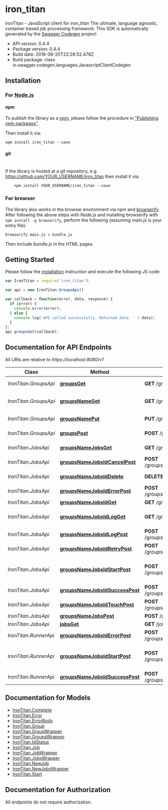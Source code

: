 # iron_titan

IronTitan - JavaScript client for iron_titan
The ultimate, language agnostic, container based job processing framework.
This SDK is automatically generated by the [Swagger Codegen](https://github.com/swagger-api/swagger-codegen) project:

- API version: 0.4.4
- Package version: 0.4.4
- Build date: 2016-06-20T22:28:52.478Z
- Build package: class io.swagger.codegen.languages.JavascriptClientCodegen

## Installation

### For [Node.js](https://nodejs.org/)

#### npm

To publish the library as a [npm](https://www.npmjs.com/),
please follow the procedure in ["Publishing npm packages"](https://docs.npmjs.com/getting-started/publishing-npm-packages).

Then install it via:

```shell
npm install iron_titan --save
```

#### git
#
If the library is hosted at a git repository, e.g.
https://github.com/YOUR_USERNAME/iron_titan
then install it via:

```shell
    npm install YOUR_USERNAME/iron_titan --save
```

### For browser

The library also works in the browser environment via npm and [browserify](http://browserify.org/). After following
the above steps with Node.js and installing browserify with `npm install -g browserify`,
perform the following (assuming *main.js* is your entry file):

```shell
browserify main.js > bundle.js
```

Then include *bundle.js* in the HTML pages.

## Getting Started

Please follow the [installation](#installation) instruction and execute the following JS code:

```javascript
var IronTitan = require('iron_titan');

var api = new IronTitan.GroupsApi()

var callback = function(error, data, response) {
  if (error) {
    console.error(error);
  } else {
    console.log('API called successfully. Returned data: ' + data);
  }
};
api.groupsGet(callback);

```

## Documentation for API Endpoints

All URIs are relative to *https://localhost:8080/v1*

Class | Method | HTTP request | Description
------------ | ------------- | ------------- | -------------
*IronTitan.GroupsApi* | [**groupsGet**](docs/GroupsApi.md#groupsGet) | **GET** /groups | Get all group names.
*IronTitan.GroupsApi* | [**groupsNameGet**](docs/GroupsApi.md#groupsNameGet) | **GET** /groups/{name} | Get information for a group.
*IronTitan.GroupsApi* | [**groupsNamePut**](docs/GroupsApi.md#groupsNamePut) | **PUT** /groups/{name} | Create/update a job group.
*IronTitan.GroupsApi* | [**groupsPost**](docs/GroupsApi.md#groupsPost) | **POST** /groups | Post new group
*IronTitan.JobsApi* | [**groupsNameJobsGet**](docs/JobsApi.md#groupsNameJobsGet) | **GET** /groups/{name}/jobs | Get job list by group name.
*IronTitan.JobsApi* | [**groupsNameJobsIdCancelPost**](docs/JobsApi.md#groupsNameJobsIdCancelPost) | **POST** /groups/{name}/jobs/{id}/cancel | Cancel a job.
*IronTitan.JobsApi* | [**groupsNameJobsIdDelete**](docs/JobsApi.md#groupsNameJobsIdDelete) | **DELETE** /groups/{name}/jobs/{id} | Delete the job.
*IronTitan.JobsApi* | [**groupsNameJobsIdErrorPost**](docs/JobsApi.md#groupsNameJobsIdErrorPost) | **POST** /groups/{name}/jobs/{id}/error | Mark job as failed.
*IronTitan.JobsApi* | [**groupsNameJobsIdGet**](docs/JobsApi.md#groupsNameJobsIdGet) | **GET** /groups/{name}/jobs/{id} | Gets job by id
*IronTitan.JobsApi* | [**groupsNameJobsIdLogGet**](docs/JobsApi.md#groupsNameJobsIdLogGet) | **GET** /groups/{name}/jobs/{id}/log | Get the log of a completed job.
*IronTitan.JobsApi* | [**groupsNameJobsIdLogPost**](docs/JobsApi.md#groupsNameJobsIdLogPost) | **POST** /groups/{name}/jobs/{id}/log | Send in a log for storage.
*IronTitan.JobsApi* | [**groupsNameJobsIdRetryPost**](docs/JobsApi.md#groupsNameJobsIdRetryPost) | **POST** /groups/{name}/jobs/{id}/retry | Retry a job.
*IronTitan.JobsApi* | [**groupsNameJobsIdStartPost**](docs/JobsApi.md#groupsNameJobsIdStartPost) | **POST** /groups/{name}/jobs/{id}/start | Mark job as started, ie: status &#x3D; &#39;running&#39;
*IronTitan.JobsApi* | [**groupsNameJobsIdSuccessPost**](docs/JobsApi.md#groupsNameJobsIdSuccessPost) | **POST** /groups/{name}/jobs/{id}/success | Mark job as succeeded.
*IronTitan.JobsApi* | [**groupsNameJobsIdTouchPost**](docs/JobsApi.md#groupsNameJobsIdTouchPost) | **POST** /groups/{name}/jobs/{id}/touch | Extend job timeout.
*IronTitan.JobsApi* | [**groupsNameJobsPost**](docs/JobsApi.md#groupsNameJobsPost) | **POST** /groups/{name}/jobs | Enqueue Job
*IronTitan.JobsApi* | [**jobsGet**](docs/JobsApi.md#jobsGet) | **GET** /jobs | Get next job.
*IronTitan.RunnerApi* | [**groupsNameJobsIdErrorPost**](docs/RunnerApi.md#groupsNameJobsIdErrorPost) | **POST** /groups/{name}/jobs/{id}/error | Mark job as failed.
*IronTitan.RunnerApi* | [**groupsNameJobsIdStartPost**](docs/RunnerApi.md#groupsNameJobsIdStartPost) | **POST** /groups/{name}/jobs/{id}/start | Mark job as started, ie: status &#x3D; &#39;running&#39;
*IronTitan.RunnerApi* | [**groupsNameJobsIdSuccessPost**](docs/RunnerApi.md#groupsNameJobsIdSuccessPost) | **POST** /groups/{name}/jobs/{id}/success | Mark job as succeeded.


## Documentation for Models

 - [IronTitan.Complete](docs/Complete.md)
 - [IronTitan.Error](docs/Error.md)
 - [IronTitan.ErrorBody](docs/ErrorBody.md)
 - [IronTitan.Group](docs/Group.md)
 - [IronTitan.GroupWrapper](docs/GroupWrapper.md)
 - [IronTitan.GroupsWrapper](docs/GroupsWrapper.md)
 - [IronTitan.IdStatus](docs/IdStatus.md)
 - [IronTitan.Job](docs/Job.md)
 - [IronTitan.JobWrapper](docs/JobWrapper.md)
 - [IronTitan.JobsWrapper](docs/JobsWrapper.md)
 - [IronTitan.NewJob](docs/NewJob.md)
 - [IronTitan.NewJobsWrapper](docs/NewJobsWrapper.md)
 - [IronTitan.Start](docs/Start.md)


## Documentation for Authorization

 All endpoints do not require authorization.


